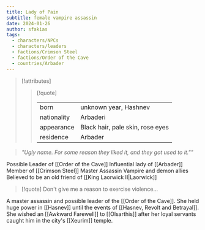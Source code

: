 ```yaml
---
title: Lady of Pain
subtitle: female vampire assassin
date: 2024-01-26
author: sfakias
tags:
  - characters/NPCs
  - characters/leaders
  - factions/Crimson Steel
  - factions/Order of the Cave
  - countries/Arbader
---
```

> [!attributes]
> 
> > [!quote]
> >
> > | | |
> > | --- | --- |
> > | born | unknown year, Hashnev |
> > | nationality | Arbaderi |
> > | appearance | Black hair, pale skin, rose eyes |
> > | residence | Arbader |

> _"Ugly name. For some reason they liked it, and they got used to it.""_

Possible Leader of [[Order of the Cave]]
Influential lady of [[Arbader]]
Member of [[Crimson Steel]]
Master Assassin
Vampire and demon allies
Believed to be an old friend of [[King Laorwick II|Laorwick]]

> [!quote] 
> Don't give me a reason to exercise violence...

A master assassin and possible leader of the [[Order of the Cave]]. She held huge power in [[Hasnev]] until the events of [[Hasnev, Revolt and Betrayal]]. She wished an [[Awkward Farewell]] to [[Olsarthis]] after her loyal servants caught him in the city's [[Xeurim]] temple.